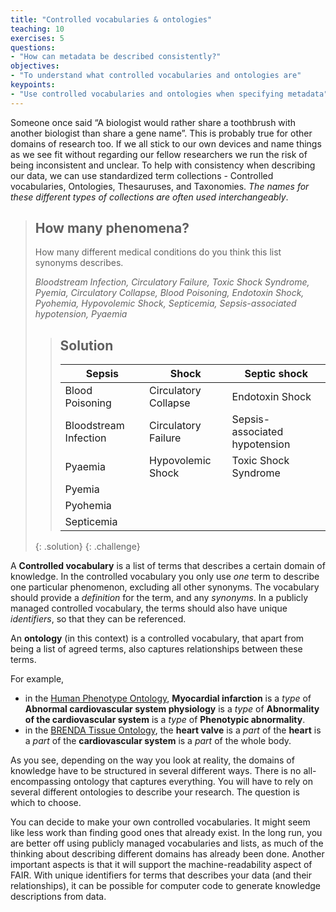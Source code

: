 ```yaml
---
title: "Controlled vocabularies & ontologies"
teaching: 10
exercises: 5
questions:
- "How can metadata be described consistently?"
objectives:
- "To understand what controlled vocabularies and ontologies are"
keypoints:
- "Use controlled vocabularies and ontologies when specifying metadata"
---
```


Someone once said “A biologist would rather share a toothbrush with another biologist than share a gene name”. This is probably true for other domains of research too.  If we all stick to our own devices and name things as we see fit without regarding our fellow researchers we run the risk of being inconsistent and unclear. To help with consistency when describing our data, we can use standardized term collections - Controlled vocabularies, Ontologies, Thesauruses, and Taxonomies. _The names for these different types of collections are often used interchangeably_.

> ## How many phenomena?
>
> How many different medical conditions do you think this list synonyms describes.
>
> _Bloodstream Infection, Circulatory Failure, Toxic Shock Syndrome, Pyemia,	Circulatory Collapse, Blood Poisoning, Endotoxin Shock, Pyohemia, Hypovolemic Shock, Septicemia, Sepsis-associated hypotension, Pyaemia_
>
> > ## Solution
> >
> > | Sepsis | Shock | Septic shock |
> > | - | - | - |
> > | Blood Poisoning | Circulatory Collapse |Endotoxin Shock|
> > | Bloodstream Infection | Circulatory Failure |Sepsis-associated hypotension|
> > | Pyaemia | Hypovolemic Shock |Toxic Shock Syndrome|
> > | Pyemia |||
> > | Pyohemia|||
> > | Septicemia |||
> >
> {: .solution}
{: .challenge}

A **Controlled vocabulary** is a list of terms that describes a certain domain of knowledge. In the controlled vocabulary you only use _one_ term to describe one particular phenomenon, excluding all other synonyms. The vocabulary should provide a _definition_ for the term, and any _synonyms_. In a publicly managed controlled vocabulary, the terms should also have unique _identifiers_, so that they can be referenced.

An **ontology** (in this context) is a controlled vocabulary, that apart from being a list of agreed terms, also captures relationships between these terms.

For example,

- in the [Human Phenotype Ontology](https://www.ebi.ac.uk/ols/ontologies/hp), **Myocardial infarction** is a _type_ of **Abnormal cardiovascular system physiology** is a _type_ of **Abnormality of the cardiovascular system** is a _type_ of **Phenotypic abnormality**.
- in the [BRENDA Tissue Ontology](https://www.ebi.ac.uk/ols/ontologies/bto), the **heart valve** is a _part_ of the **heart** is a _part_ of the **cardiovascular system** is a _part_ of the whole body.

As you see, depending on the way you look at reality, the domains of knowledge have to be structured in several different ways. There is no all-encompassing ontology that captures everything. You will have to rely on several different ontologies to describe your research. The question is which to choose.

You can decide to make your own controlled vocabularies. It might seem like less work than finding good ones that already exist. In the long run, you are better off using publicly managed vocabularies and lists, as much of the thinking about describing different domains has already been done. Another important aspects is that it will support the machine-readability aspect of FAIR. With unique identifiers for terms that describes your data (and their relationships), it can be possible for computer code to generate knowledge descriptions from data.
